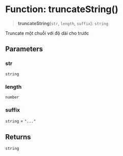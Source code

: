 # Function: truncateString()

> **truncateString**(`str`, `length`, `suffix`): `string`

Truncate một chuỗi với độ dài cho trước

## Parameters

### str

`string`

### length

`number`

### suffix

`string` = `"..."`

## Returns

`string`
